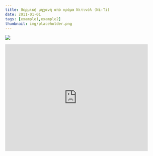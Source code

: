```yaml
---
title: Θερμική μηχανή από κράμα Νιτινόλ (Ni-Ti)
date: 2011-01-01
tags: [example1,example2]
thumbnail: img/placeholder.png
---
```

![](http://www.grand-illusions.com/acatalog/heatmobile_1.jpg) 
<iframe allowfullscreen="" frameborder="0" height="344" src="http://www.youtube.com/embed/AVCX5BfPn6A?fs=1" width="459"></iframe>
